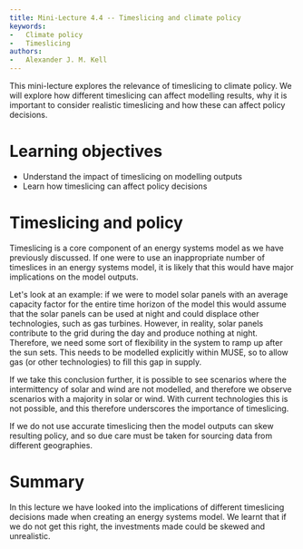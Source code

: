 ```yaml
---
title: Mini-Lecture 4.4 -- Timeslicing and climate policy
keywords:
-   Climate policy
-   Timeslicing
authors:
-   Alexander J. M. Kell
---
```


This mini-lecture explores the relevance of timeslicing to climate policy. We will explore how different timeslicing can affect modelling results, why it is important to consider realistic timeslicing and how these can affect policy decisions.

# Learning objectives

- Understand the impact of timeslicing on modelling outputs
- Learn how timeslicing can affect policy decisions

# Timeslicing and policy

Timeslicing is a core component of an energy systems model as we have previously discussed. If one were to use an inappropriate number of timeslices in an energy systems model, it is likely that this would have major implications on the model outputs. 

Let's look at an example: if we were to model solar panels with an average capacity factor for the entire time horizon of the model this would assume that the solar panels can be used at night and could displace other technologies, such as gas turbines. However, in reality, solar panels contribute to the grid during the day and produce nothing at night. Therefore, we need some sort of flexibility in the system to ramp up after the sun sets. This needs to be modelled explicitly within MUSE, so to allow gas (or other technologies) to fill this gap in supply. 

If we take this conclusion further, it is possible to see scenarios where the intermittency of solar and wind are not modelled, and therefore we observe scenarios with a majority in solar or wind. With current technologies this is not possible, and this therefore underscores the importance of timeslicing. 

If we do not use accurate timeslicing then the model outputs can skew resulting policy, and so due care must be taken for sourcing data from different geographies.

# Summary

In this lecture we have looked into the implications of different timeslicing decisions made when creating an energy systems model. We learnt that if we do not get this right, the investments made could be skewed and unrealistic. 






